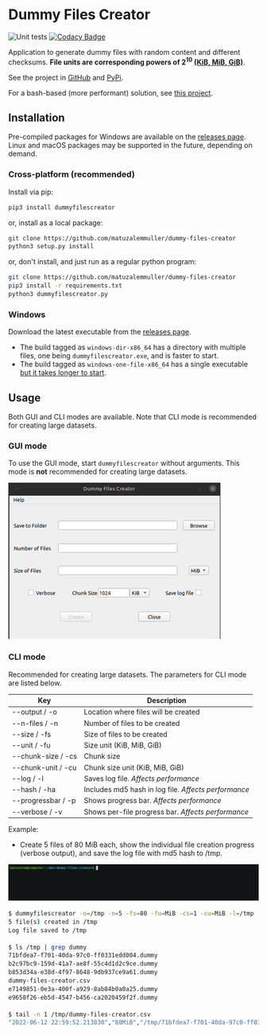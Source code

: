 # Dummy Files Creator

![Unit tests](https://github.com/matuzalemmuller/dummy-files-creator/actions/workflows/unit-tests.yml/badge.svg) [![Codacy Badge](https://app.codacy.com/project/badge/Grade/cadec3608d3540b8b9b80fb0daec1b14)](https://www.codacy.com/gh/matuzalemmuller/dummy-files-creator/dashboard?utm_source=github.com&amp;utm_medium=referral&amp;utm_content=matuzalemmuller/dummy-files-creator&amp;utm_campaign=Badge_Grade)

Application to generate dummy files with random content and different checksums. **File units are corresponding powers of 2<sup>10</sup> [(KiB, MiB, GiB)](https://en.wikipedia.org/wiki/Orders_of_magnitude_(data))**.

See the project in [GitHub](https://github.com/matuzalemmuller/dummy-files-creator) and [PyPi](https://pypi.org/project/dummyfilescreator/).

For a bash-based (more performant) solution, see [this project](https://github.com/matuzalemmuller/test-files-creator).

## Installation

Pre-compiled packages for Windows are available on the [releases page](https://github.com/matuzalemmuller/dummy-files-creator/releases). Linux and macOS packages may be supported in the future, depending on demand.

### Cross-platform (recommended)

Install via pip:

```sh
pip3 install dummyfilescreator
```

or, install as a local package:

```sh
git clone https://github.com/matuzalemmuller/dummy-files-creator
python3 setup.py install
```

or, don't install, and just run as a regular python program:

```sh
git clone https://github.com/matuzalemmuller/dummy-files-creator
pip3 install -r requirements.txt
python3 dummyfilescreator.py
```

### Windows

Download the latest executable from the [releases page](https://github.com/matuzalemmuller/dummy-files-creator/releases).

*   The build tagged as `windows-dir-x86_64` has a directory with multiple files, one being `dummyfilescreator.exe`, and is faster to start.
*   The build tagged as `windows-one-file-x86_64` has a single executable [but it takes longer to start](https://pyinstaller.org/en/stable/operating-mode.html#bundling-to-one-file).

## Usage

Both GUI and CLI modes are available. Note that CLI mode is recommended for creating large datasets.

### GUI mode

To use the GUI mode, start `dummyfilescreator` without arguments. This mode is **not** recommended for creating large datasets.

![Dummy Files Creator](./doc/screenshot.png)

### CLI mode

Recommended for creating large datasets. The parameters for CLI mode are listed below.

| Key | Description |
| --- | --- |
| --output / -o | Location where files will be created |
| --n-files / -n | Number of files to be created |
| --size / -fs | Size of files to be created |
| --unit / -fu | Size unit (KiB, MiB, GiB) |
| --chunk-size / -cs | Chunk size |
| --chunk-unit / -cu | Chunk size unit (KiB, MiB, GiB) |
| --log / -l | Saves log file. *Affects performance* |
| --hash / -ha | Includes md5 hash in log file. *Affects performance* |
| --progressbar / -p | Shows progress bar. *Affects performance* |
| --verbose / -v | Shows per-file progress bar. *Affects performance* |

Example:

*   Create 5 files of 80 MiB each, show the individual file creation progress (verbose output), and save the log file with md5 hash to /tmp.

[![Recording](./doc/recording.gif)](https://asciinema.org/a/WN5s9E54sgA0Ftxp0IDA1Zxq3)

```sh
$ dummyfilescreator -o=/tmp -n=5 -fs=80 -fu=MiB -cs=1 -cu=MiB -l=/tmp -ha -v
5 file(s) created in /tmp
Log file saved to /tmp

$ ls /tmp | grep dummy
71bfdea7-f701-40da-97c0-ff0331edd004.dummy
b2c97bc9-159d-41a7-ae8f-55c4d1d2c9ce.dummy
b853d34a-e38d-4f97-8648-9db937ce9a61.dummy
dummy-files-creator.csv
e7149851-0e3a-400f-a929-8ab84b0a0a25.dummy
e9658f26-eb5d-4547-b456-ca2020459f2f.dummy

$ tail -n 1 /tmp/dummy-files-creator.csv
"2022-06-12 22:59:52.213830","80MiB","/tmp/71bfdea7-f701-40da-97c0-ff0331edd004.dummy","442cc4ebbe37cad4025b4bb2049db497"
```
